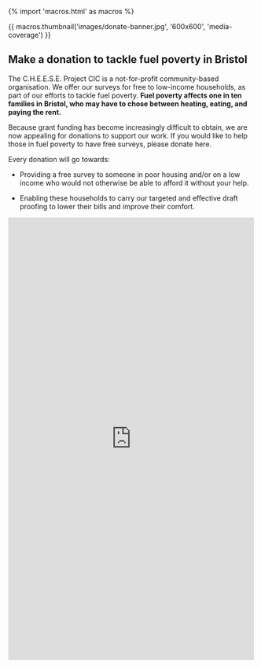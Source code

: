 
{% import 'macros.html' as macros %}

<div class="container">
<div class="row">
<div class="col">

{{ macros.thumbnail('images/donate-banner.jpg', '600x600', 'media-coverage') }}

<h2>Make a donation to tackle fuel poverty in Bristol</h2>

<p>The C.H.E.E.S.E. Project CIC is a not-for-profit community-based
organisation. We offer our surveys for free to low-income households, as part
of our efforts to tackle fuel poverty. <strong>Fuel poverty affects one in ten
families in Bristol, who may have to chose between heating, eating, and paying
the rent.</strong></p>

<p>Because grant funding has become increasingly difficult to obtain, we are
now appealing for donations to support our work. If you would like to help
those in fuel poverty to have free surveys, please donate here.</p>

<p>Every donation will go towards:</p>

<ul>

<li>Providing a free survey to someone in poor housing and/or on a low income
who would not otherwise be able to afford it without your help.</li>

</ul>
<ul>

<li>Enabling these households to carry our targeted and effective draft
proofing to lower their bills and improve their comfort.</li>

</ul>

</div>
<div class="col">
  <script src="https://donorbox.org/widget.js" paypalExpress="false"></script>
  <iframe allowpaymentrequest="" frameborder="0" height="900px" name="donorbox" scrolling="no" seamless="seamless" src="https://donorbox.org/embed/cheeseproject?default_interval=o" style="max-width: 500px; min-width: 310px; max-height:none!important" width="100%"></iframe>
</div>
</div>
</div>
